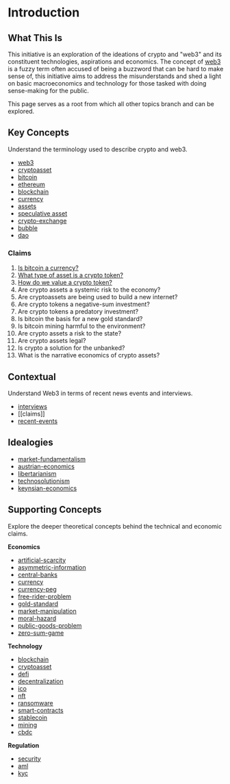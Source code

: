 # Introduction

## What This Is

This initiative is an exploration of the ideations of crypto and "web3" and its constituent technologies, aspirations and economics. The concept of [web3](web3.md) is a fuzzy term often accused of being a buzzword that can be hard to make sense of, this initiative aims to address the misunderstands and shed a light on basic macroeconomics and technology for those tasked with doing sense-making for the public.

This page serves as a root from which all other topics branch and can be explored. 

## Key Concepts

Understand the terminology used to describe crypto and web3.

* [web3](web3.md)
* [cryptoasset](cryptoasset.md)
* [bitcoin](bitcoin.md)
* [ethereum](ethereum.md)
* [blockchain](blockchain.md)
* [currency](currency.md)
* [assets](assets.md)
* [speculative asset](speculation.md)
* [crypto-exchange](crypto-exchange.md)
* [bubble](bubble.md)
* [dao](dao.md)

### Claims

1. [Is bitcoin a currency?](claims/is-bitcoin-currency.md)
2. [What type of asset is a crypto token?](claims/what-type-of-asset.md)
3. [How do we value a crypto token?](claims/valuation-model.md)
4. Are crypto assets a systemic risk to the economy?
5. Are cryptoassets are being used to build a new internet?
6. Are crypto tokens a negative-sum investment?
7. Are crypto tokens a predatory investment?
8. Is bitcoin the basis for a new gold standard?
9. Is bitcoin mining harmful to the environment?
10. Are crypto assets a risk to the state?
11. Are crypto assets legal?
12. Is crypto a solution for the unbanked?
13. What is the narrative economics of crypto assets?

## Contextual

Understand Web3 in terms of recent news events and interviews.

* [interviews](interviews.md)
* [[claims]]
* [recent-events](recent-events.md)

## Idealogies

* [market-fundamentalism](/ideologies/market-fundamentalism.md)
* [austrian-economics](/ideologies/austrian-economics.md)
* [libertarianism](/idelogies/libertarianism.md)
* [technosolutionism](/ideologies/technosolutionism.md)
* [keynsian-economics](/ideologies/keynsian-economics.md)

## Supporting Concepts

Explore the deeper theoretical concepts behind the technical and economic claims.

**Economics**

* [artificial-scarcity](artificial-scarcity.md)
* [asymmetric-information](asymmetric-information.md)
* [central-banks](central-banks.md)
* [currency](currency.md)
* [currency-peg](currency-peg.md)
* [free-rider-problem](free-rider-problem.md)
* [gold-standard](gold-standard.md)
* [market-manipulation](market-manipulation.md)
* [moral-hazard](moral-hazard.md)
* [public-goods-problem](public-goods-problem.md)
* [zero-sum-game](zero-sum-game.md)

**Technology**

* [blockchain](blockchain.md)
* [cryptoasset](cryptoasset.md)
* [defi](defi.md)
* [decentralization](decentralization.md)
* [ico](ico.md)
* [nft](nft.md)
* [ransomware](ransomware.md)
* [smart-contracts](smart-contracts.md)
* [stablecoin](stablecoin.md)
* [mining](mining.md)
* [cbdc](cbdc.md)

**Regulation**

* [security](security.md)
* [aml](aml.md)
* [kyc](kyc.md)

